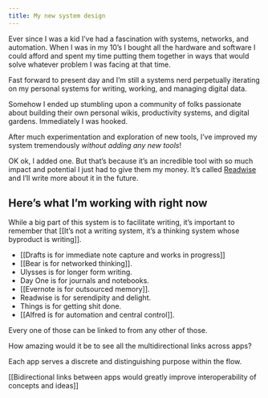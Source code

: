 ```yaml
---
title: My new system design
---
```


Ever since I was a kid I’ve had a fascination with systems, networks, and automation. When I was in my 10’s I bought all the hardware and software I could afford and spent my time putting them together in ways that would solve whatever problem I was facing at that time.

Fast forward to present day and I’m still a systems nerd perpetually iterating on my personal systems for writing, working, and managing digital data.

Somehow I ended up stumbling upon a community of folks passionate about building their own personal wikis, productivity systems, and digital gardens. Immediately I was hooked.

After much experimentation and exploration of new tools, I’ve improved my system tremendously *without adding any new tools*!

OK ok, I added one. But that’s because it’s an incredible tool with so much impact and potential I just had to give them my money. It’s called [Readwise](https://readwise.io) and I’ll write more about it in the future.

## Here’s what I’m working with right now
While a big part of this system is to facilitate writing, it’s important to remember that [[It’s not a writing system, it’s a thinking system whose byproduct is writing]].

* [[Drafts is for immediate note capture and works in progress]]
* [[Bear is for networked thinking]].
* Ulysses is for longer form writing.
* Day One is for journals and notebooks.
* [[Evernote is for outsourced memory]].
* Readwise is for serendipity and delight.
* Things is for getting shit done.
* [[Alfred is for automation and central control]].

Every one of those can be linked to from any other of those.

How amazing would it be to see all the multidirectional links across apps?

Each app serves a discrete and distinguishing purpose within the flow.

[[Bidirectional links between apps would greatly improve interoperability of concepts and ideas]]
